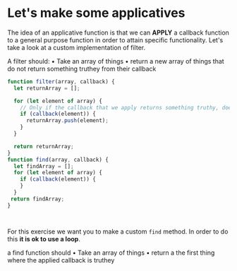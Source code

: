 # Let's make some applicatives

The idea of an applicative function is that we can **APPLY** a callback function to a general purpose function in order to attain specific functionality. Let's take a look at a custom implementation of filter.

A filter should:
• Take an array of things
• return a new array of things that do not return something truthey from their callback

```js
function filter(array, callback) {
  let returnArray = [];

  for (let element of array) {
    // Only if the callback that we apply returns something truthy, does it get pushed into the new array
    if (callback(element)) {
      returnArray.push(element);
    }
  }

  return returnArray;
}
function find(array, callback) {
  let findArray = [];
  for (let element of array) {
    if (callback(element)) {
    }
  }
 return findArray;
}




```

 For this exercise we want you to make a custom `find` method. In order to do this **it is ok to use a loop**.
 

a find function should
• Take an array of things
• return a the first thing where the applied callback is truthey